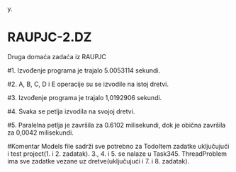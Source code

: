 y.
# RAUPJC-2.DZ
Druga domaća zadaća iz RAUPJC

#1.
Izvođenje programa je trajalo 5.0053114 sekundi.

#2.
A, B, C, D i E operacije su se izvodile na istoj dretvi.

#3.
Izvođenje programa je trajalo 1,0192906 sekundi.

#4.
Svaka se petlja izvodila na svojoj dretvi.

#5.
Paralelna petlja je završila za 0.6102 milisekundi, dok je obična završila za 0,0042 milisekundi.

#Komentar
Models file sadrži sve potrebno za TodoItem zadatke uključujući i test project(1. i 2. zadatak).
3., 4. i 5. se nalaze u Task345.
ThreadProblem ima sve zadatke vezane uz dretve(uključujući i 7. i 8. zadatak).

